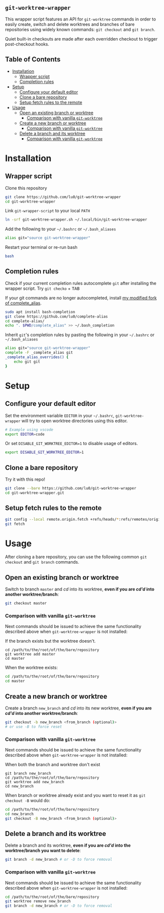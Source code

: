 `git-worktree-wrapper`
---

This wrapper script features an API for `git-worktree` commands
in order to easily create, switch and delete worktrees and branches of bare
repositories using widely known commands: `git checkout` and `git branch`.

Quiet built-in checkouts are made after each overridden checkout to trigger
post-checkout hooks.


Table of Contents
---

- [Installation](#installation)
  - [Wrapper script](#wrapper-script)
  - [Completion rules](#completion-rules)
- [Setup](#setup)
  - [Configure your default editor](#configure-your-default-editor)
  - [Clone a bare repository](#clone-a-bare-repository)
  - [Setup fetch rules to the remote](#setup-fetch-rules-to-the-remote)
- [Usage](#usage)
  - [Open an existing branch or worktree](#open-an-existing-branch-or-worktree)
    - [Comparison with vanilla `git-worktree`](#comparison-with-vanilla-git-worktree)
  - [Create a new branch or worktree](#create-a-new-branch-or-worktree)
    - [Comparison with vanilla `git-worktree`](#comparison-with-vanilla-git-worktree-1)
  - [Delete a branch and its worktree](#delete-a-branch-and-its-worktree)
    - [Comparison with vanilla `git-worktree`](#comparison-with-vanilla-git-worktree-2)

# Installation

## Wrapper script

Clone this repository

```sh
git clone https://github.com/lu0/git-worktree-wrapper
cd git-worktree-wrapper
```

Link `git-wrapper-script` to your local `PATH`

```sh
ln -srf git-worktree-wrapper.sh ~/.local/bin/git-worktree-wrapper
```

Add the following to your `~/.bashrc` or `~/.bash_aliases`

```sh
alias git="source git-worktree-wrapper"
```

Restart your terminal or re-run bash

```sh
bash
```

## Completion rules

Check if your current completion rules autocomplete `git` after installing
the wrapper script. Try `git checko` + <kbd>TAB</kbd>

If your git commands are no longer autocompleted, install
[my modified fork of complete_alias](https://github.com/lu0/complete-alias).

```sh
sudo apt install bash-completion
git clone https://github.com/lu0/complete-alias
cd complete-alias/
echo ". $PWD/complete_alias" >> ~/.bash_completion
```

Inherit `git`'s completion rules by pasting the following in your `~/.bashrc` or
`~/.bash_aliases`

```sh
alias git="source git-worktree-wrapper"
complete -F _complete_alias git
_complete_alias_overrides() {
    echo git git
}
```


# Setup

## Configure your default editor

Set the environment variable `EDITOR` in your `~/.bashrc`,
`git-worktree-wrapper` will try to open worktree directories using this editor.

```sh
# Example using vscode
export EDITOR=code
```

Or set `DISABLE_GIT_WORKTREE_EDITOR=1` to disable usage of editors.

```sh
export DISABLE_GIT_WORKTREE_EDITOR=1
```

## Clone a bare repository

Try it with this repo!

```sh
git clone --bare https://github.com/lu0/git-worktree-wrapper
cd git-worktree-wrapper.git
```

## Setup fetch rules to the remote

```sh
git config --local remote.origin.fetch +refs/heads/*:refs/remotes/origin/*
git fetch
```


# Usage

After cloning a bare repository, you can use the following common `git checkout` and
`git branch` commands.

## Open an existing branch or worktree

Switch to branch `master` and *cd* into its worktree, **even if you are *cd'd* into
another worktree/branch**:

```sh
git checkout master
```

### Comparison with vanilla `git-worktree`

Next commands should be issued to achieve the same functionality described above when
`git-worktree-wrapper` is not installed:

If the branch exists but the worktree doesn't.
```language
cd /path/to/the/root/of/the/bare/repository
git worktree add master
cd master
```

When the worktree exists:
```sh
cd /path/to/the/root/of/the/bare/repository
cd master
```

## Create a new branch or worktree

Create a branch `new_branch` and *cd* into its new worktree, **even if you are *cd'd* into
another worktree/branch**:

```sh
git checkout -b new_branch <from_branch (optional)>
# or use -B to force reset
```

### Comparison with vanilla `git-worktree`

Next commands should be issued to achieve the same functionality described above when
`git-worktree-wrapper` is not installed:

When both the branch and worktree don't exist
```language
git branch new_branch
cd /path/to/the/root/of/the/bare/repository
git worktree add new_branch
cd new_branch
```

When branch or worktree already exist and you want to reset it as 
`git checkout -B` would do:
```sh
cd /path/to/the/root/of/the/bare/repository
cd new_branch
git checkout -B new_branch <from_branch (optional)>
```

## Delete a branch and its worktree

Delete a branch and its worktree, **even if you are *cd'd* into the worktree/branch you want to delete**:
```sh
git branch -d new_branch # or -D to force removal
```

### Comparison with vanilla `git-worktree`

Next commands should be issued to achieve the same functionality described above when
`git-worktree-wrapper` is not installed:

```sh
cd /path/to/the/root/of/the/bare/repository
git worktree remove new_branch
git branch -d new_branch # or -D to force removal
```

